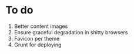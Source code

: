 # To do

1. Better content images
1. Ensure graceful degradation in shitty browsers
1. Favicon per theme
1. Grunt for deploying
